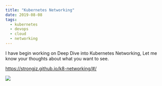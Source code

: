 ```yaml
---
title: "Kubernetes Networking"
date: 2019-08-08
tags:
  - kubernetes
  - devops
  - cloud
  - networking
---
```


I have begin working on Deep Dive into Kubernetes Networking, Let me know your thoughts about what you want to see.  

https://strongjz.github.io/k8-networking/#/

![](/img/service.png)


